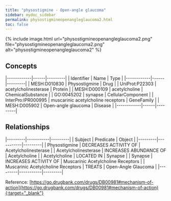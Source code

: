 ```yaml
---
title: "physostigmine - Open-angle glaucoma"
sidebar: mydoc_sidebar
permalink: physostigmineopenangleglaucoma2.html
toc: false 
---
```


{% include image.html url="physostigmineopenangleglaucoma2.png" file="physostigmineopenangleglaucoma2.png" alt="physostigmineopenangleglaucoma2" %}

## Concepts

|------------|------|---------|
| Identifier | Name | Type    |
|------------|------|---------|
| MESH:D010830 | Physostigmine | Drug |
| UniProt:P22303 | acetylcholinesterase | Protein |
| MESH:D000109 | acetylcholine | ChemicalSubstance |
| GO:0045202 | synapse | CellularComponent |
| InterPro:IPR000995 | muscarinic acetylcholine receptors | GeneFamily |
| MESH:D005902 | Open-angle glaucoma | Disease |
|------------|------|---------|

## Relationships

|---------|-----------|---------|
| Subject | Predicate | Object  |
|---------|-----------|---------|
| Physostigmine | DECREASES ACTIVITY OF | Acetylcholinesterase |
| Acetylcholinesterase | INCREASES ABUNDANCE OF | Acetylcholine |
| Acetylcholine | LOCATED IN | Synapse |
| Synapse | INCREASES ACTIVITY OF | Muscarinic Acetylcholine Receptors |
| Muscarinic Acetylcholine Receptors | TREATS | Open-Angle Glaucoma |
|---------|-----------|---------|

Reference: [https://go.drugbank.com/drugs/DB00981#mechanism-of-action](https://go.drugbank.com/drugs/DB00981#mechanism-of-action){:target="_blank"}
